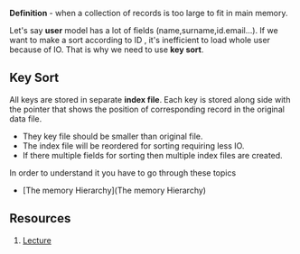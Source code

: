 **Definition** - when a collection of records is too large to fit in main memory.  

Let's say **user** model has a lot of fields (name,surname,id.email...). If we want to make a sort according to ID , it's inefficient to load whole user because of IO. That is why we need to use **key sort**. 

## Key Sort
All keys are stored in separate **index file**. Each key is stored along side with the pointer that shows the position of corresponding record in the original data file. 
- They key file should be smaller than original file.
- The index file will be reordered for sorting requiring less IO.  
- If there multiple fields for sorting then multiple index files are created. 

In order to understand it you have to go through these topics

- [The memory Hierarchy](The memory Hierarchy)


## Resources
1. [Lecture](https://www.youtube.com/watch?v=YjFI9CJy6x0)
